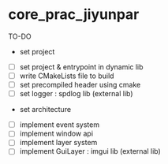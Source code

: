 # core_prac_jiyunpar

TO-DO

- set project
- [ ] set project & entrypoint in dynamic lib
- [ ] write CMakeLists file to build
- [ ] set precompiled header using cmake
- [ ] set logger : spdlog lib (external lib)

- set architecture
- [ ] implement event system
- [ ] implement window api
- [ ] implement layer system
- [ ] implement GuiLayer : imgui lib (external lib)
